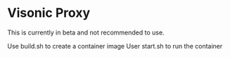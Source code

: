 # Visonic Proxy

This is currently in beta and not recommended to use.

Use build.sh to create a container image
User start.sh to run the container